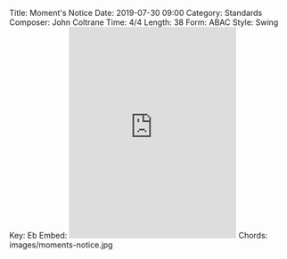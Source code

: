 Title: Moment's Notice
Date: 2019-07-30 09:00
Category: Standards
Composer: John Coltrane
Time: 4/4
Length: 38
Form: ABAC
Style: Swing
Key: Eb
Embed: <iframe src="https://open.spotify.com/embed/playlist/6SYmLcOSfmQ80WTTj4yRTU" width="300" height="380" frameborder="0" allowtransparency="true" allow="encrypted-media"></iframe>
Chords: images/moments-notice.jpg
